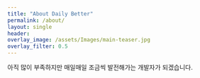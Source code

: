 ```yaml
---  
title: "About Daily Better"
permalink: /about/
layout: single
header:
overlay_image: /assets/Images/main-teaser.jpg
overlay_filter: 0.5
---
```


아직 많이 부족하지만 매일매일 조금씩 발전해가는 개발자가 되겠습니다.